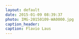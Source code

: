 ```yaml
---
layout: default
date: 2015-01-09 08:39:37
photo: IMG-20150109-WA0000.jpg
caption_header:  
caption: Flavio Laus
---
```

